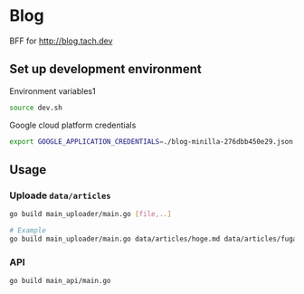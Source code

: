 # Blog

BFF for http://blog.tach.dev

## Set up development environment

Environment variables1

```bash
source dev.sh
```

Google cloud platform credentials

```bash
export GOOGLE_APPLICATION_CREDENTIALS=./blog-minilla-276dbb450e29.json
```

## Usage

### Uploade `data/articles`

```bash
go build main_uploader/main.go [file,..]

# Example
go build main_uploader/main.go data/articles/hoge.md data/articles/fuga.md
```

### API

```bash
go build main_api/main.go
```